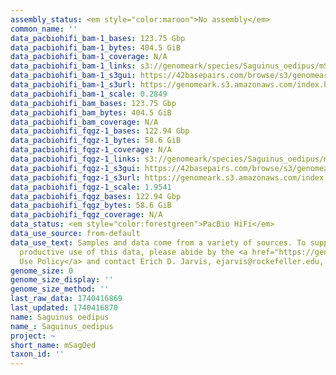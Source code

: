 ```yaml
---
assembly_status: <em style="color:maroon">No assembly</em>
common_name: ''
data_pacbiohifi_bam-1_bases: 123.75 Gbp
data_pacbiohifi_bam-1_bytes: 404.5 GiB
data_pacbiohifi_bam-1_coverage: N/A
data_pacbiohifi_bam-1_links: s3://genomeark/species/Saguinus_oedipus/mSagOed1/genomic_data/pacbio_hifi/<br>
data_pacbiohifi_bam-1_s3gui: https://42basepairs.com/browse/s3/genomeark/species/Saguinus_oedipus/mSagOed1/genomic_data/pacbio_hifi/
data_pacbiohifi_bam-1_s3url: https://genomeark.s3.amazonaws.com/index.html?prefix=species/Saguinus_oedipus/mSagOed1/genomic_data/pacbio_hifi/
data_pacbiohifi_bam-1_scale: 0.2849
data_pacbiohifi_bam_bases: 123.75 Gbp
data_pacbiohifi_bam_bytes: 404.5 GiB
data_pacbiohifi_bam_coverage: N/A
data_pacbiohifi_fqgz-1_bases: 122.94 Gbp
data_pacbiohifi_fqgz-1_bytes: 58.6 GiB
data_pacbiohifi_fqgz-1_coverage: N/A
data_pacbiohifi_fqgz-1_links: s3://genomeark/species/Saguinus_oedipus/mSagOed1/genomic_data/pacbio_hifi/<br>
data_pacbiohifi_fqgz-1_s3gui: https://42basepairs.com/browse/s3/genomeark/species/Saguinus_oedipus/mSagOed1/genomic_data/pacbio_hifi/
data_pacbiohifi_fqgz-1_s3url: https://genomeark.s3.amazonaws.com/index.html?prefix=species/Saguinus_oedipus/mSagOed1/genomic_data/pacbio_hifi/
data_pacbiohifi_fqgz-1_scale: 1.9541
data_pacbiohifi_fqgz_bases: 122.94 Gbp
data_pacbiohifi_fqgz_bytes: 58.6 GiB
data_pacbiohifi_fqgz_coverage: N/A
data_status: <em style="color:forestgreen">PacBio HiFi</em>
data_use_source: from-default
data_use_text: Samples and data come from a variety of sources. To support fair and
  productive use of this data, please abide by the <a href="https://genome10k.soe.ucsc.edu/data-use-policies/">Data
  Use Policy</a> and contact Erich D. Jarvis, ejarvis@rockefeller.edu, with any questions.
genome_size: 0
genome_size_display: ''
genome_size_method: ''
last_raw_data: 1740416869
last_updated: 1740416870
name: Saguinus oedipus
name_: Saguinus_oedipus
project: ~
short_name: mSagOed
taxon_id: ''
---
```

